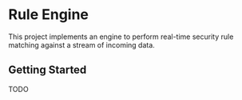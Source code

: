 # Rule Engine 

This project implements an engine to perform real-time security rule matching against a stream of incoming data.

## Getting Started
TODO